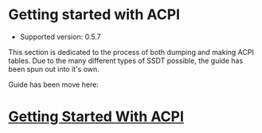# Getting started with ACPI

* Supported version: 0.5.7

This section is dedicated to the process of both dumping and making ACPI tables. Due to the many different types of SSDT possible, the guide has been spun out into it's own.

Guide has been move here:

# [Getting Started With ACPI](https://dortania.github.io/Getting-Started-With-ACPI/)
